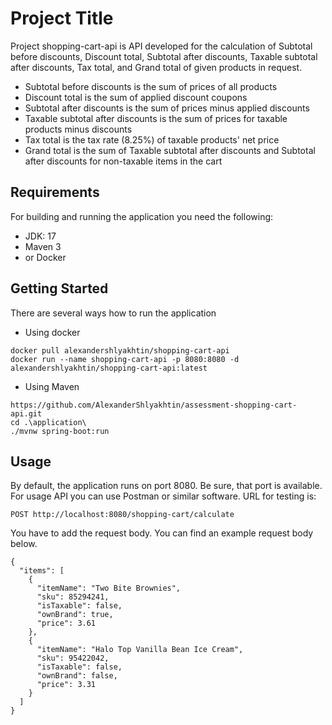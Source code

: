 

# Project Title

Project shopping-cart-api is API developed for the calculation of Subtotal before discounts, Discount total, Subtotal after discounts, Taxable subtotal after discounts, Tax total, and Grand total of given products in request.

* Subtotal before discounts is the sum of prices of all products
* Discount total is the sum of applied discount coupons
* Subtotal after discounts is the sum of prices minus applied discounts
* Taxable subtotal after discounts is the sum of prices for taxable products minus discounts
* Tax total is the tax rate (8.25%) of taxable products' net price
* Grand total is the sum of Taxable subtotal after discounts and Subtotal after discounts for non-taxable items in the cart

## Requirements

For building and running the application you need the following:
* JDK: 17
* Maven 3
* or Docker

## Getting Started

There are several ways how to run the application

* Using docker

```
docker pull alexandershlyakhtin/shopping-cart-api
docker run --name shopping-cart-api -p 8080:8080 -d alexandershlyakhtin/shopping-cart-api:latest
```

* Using Maven
```
https://github.com/AlexanderShlyakhtin/assessment-shopping-cart-api.git
cd .\application\
./mvnw spring-boot:run
```


## Usage

By default, the application runs on port 8080. Be sure, that port is available.  
For usage API you can use Postman or similar software. URL for testing is:
```
POST http://localhost:8080/shopping-cart/calculate
```
You have to add the request body. You can find an example request body below.
```
{
  "items": [
    {
      "itemName": "Two Bite Brownies",
      "sku": 85294241,
      "isTaxable": false,
      "ownBrand": true,
      "price": 3.61
    },
    {
      "itemName": "Halo Top Vanilla Bean Ice Cream",
      "sku": 95422042,
      "isTaxable": false,
      "ownBrand": false,
      "price": 3.31
    }
  ]
}
```
